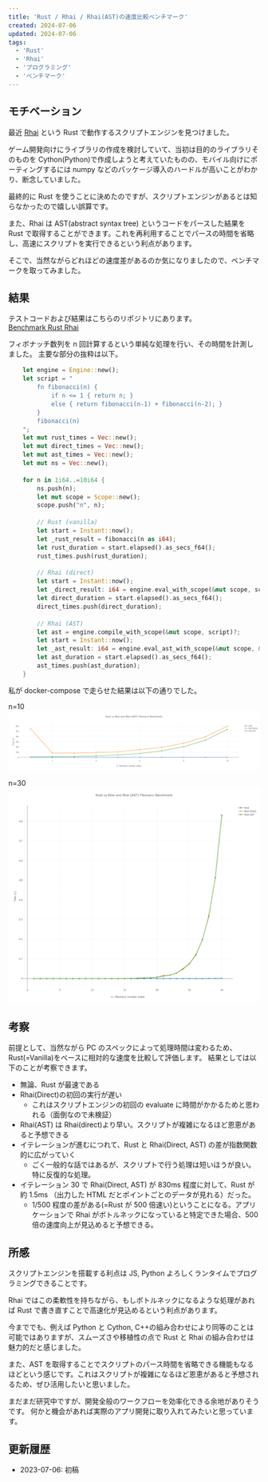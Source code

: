 ```yaml
---
title: 'Rust / Rhai / Rhai(AST)の速度比較ベンチマーク'
created: 2024-07-06
updated: 2024-07-06
tags:
  - 'Rust'
  - 'Rhai'
  - 'プログラミング'
  - 'ベンチマーク'
---
```


## モチベーション

最近 [Rhai](https://rhai.rs/) という Rust で動作するスクリプトエンジンを見つけました。

ゲーム開発向けにライブラリの作成を検討していて、当初は目的のライブラリそのものを Cython(Python)で作成しようと考えていたものの、モバイル向けにポーティングするには numpy などのパッケージ導入のハードルが高いことがわかり、断念していました。

最終的に Rust を使うことに決めたのですが、スクリプトエンジンがあるとは知らなかったので嬉しい誤算です。

また、Rhai は AST(abstract syntax tree) というコードをパースした結果を Rust で取得することができます。これを再利用することでパースの時間を省略し、高速にスクリプトを実行できるという利点があります。

そこで、当然ながらどれほどの速度差があるのか気になりましたので、ベンチマークを取ってみました。

## 結果

テストコードおよび結果はこちらのリポジトリにあります。  
[Benchmark Rust Rhai](https://github.com/Nagitch/benchmark-rust-rhai)

フィボナッチ数列を n 回計算するという単純な処理を行い、その時間を計測しました。
主要な部分の抜粋は以下。

```rust
    let engine = Engine::new();
    let script = "
        fn fibonacci(n) {
            if n <= 1 { return n; }
            else { return fibonacci(n-1) + fibonacci(n-2); }
        }
        fibonacci(n)
    ";
    let mut rust_times = Vec::new();
    let mut direct_times = Vec::new();
    let mut ast_times = Vec::new();
    let mut ns = Vec::new();

    for n in 1i64..=10i64 {
        ns.push(n);
        let mut scope = Scope::new();
        scope.push("n", n);

        // Rust (vanilla)
        let start = Instant::now();
        let _rust_result = fibonacci(n as i64);
        let rust_duration = start.elapsed().as_secs_f64();
        rust_times.push(rust_duration);

        // Rhai (direct)
        let start = Instant::now();
        let _direct_result: i64 = engine.eval_with_scope(&mut scope, script)?;
        let direct_duration = start.elapsed().as_secs_f64();
        direct_times.push(direct_duration);

        // Rhai (AST)
        let ast = engine.compile_with_scope(&mut scope, script)?;
        let start = Instant::now();
        let _ast_result: i64 = engine.eval_ast_with_scope(&mut scope, &ast)?;
        let ast_duration = start.elapsed().as_secs_f64();
        ast_times.push(ast_duration);
    }
```

私が docker-compose で走らせた結果は以下の通りでした。

n=10
![result n=10](benchmark-result.png)

n=30
![result n=30](benchmark-result-n30.png)

## 考察

前提として、当然ながら PC のスペックによって処理時間は変わるため、Rust(=Vanilla)をベースに相対的な速度を比較して評価します。
結果としては以下のことが考察できます。

- 無論、Rust が最速である
- Rhai(Direct)の初回の実行が遅い
  - これはスクリプトエンジンの初回の evaluate に時間がかかるためと思われる（面倒なので未検証）
- Rhai(AST) は Rhai(direct)より早い。スクリプトが複雑になるほど恩恵があると予想できる
- イテレーションが進むにつれて、Rust と Rhai(Direct, AST) の差が指数関数的に広がっていく
  - ごく一般的な話ではあるが、スクリプトで行う処理は短いほうが良い。特に反復的な処理。
- イテレーション 30 で Rhai(Direct, AST) が 830ms 程度に対して、Rust が約 1.5ms （出力した HTML だとポイントごとのデータが見れる）だった。
  - 1/500 程度の差がある(=Rust が 500 倍速い)ということになる。アプリケーションで Rhai がボトルネックになっていると特定できた場合、500 倍の速度向上が見込めると予想できる。

## 所感

スクリプトエンジンを搭載する利点は JS, Python よろしくランタイムでプログラミングできることです。

Rhai ではこの柔軟性を持ちながら、もしボトルネックになるような処理があれば Rust で書き直すことで高速化が見込めるという利点があります。

今まででも、例えば Python と Cython, C++の組み合わせにより同等のことは可能ではありますが、スムーズさや移植性の点で Rust と Rhai の組み合わせは魅力的だと感じました。

また、AST を取得することでスクリプトのパース時間を省略できる機能もなるほどという感じです。これはスクリプトが複雑になるほど恩恵があると予想されるため、ぜひ活用したいと思いました。

まだまだ研究中ですが、開発全般のワークフローを効率化できる余地がありそうです。
何かと機会があれば実際のアプリ開発に取り入れてみたいと思っています。

## 更新履歴

- 2023-07-06: 初稿
